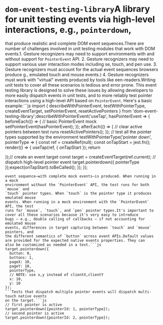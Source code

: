 # `dom-event-testing-library`A library for unit testing events via high-level interactions, e.g., `pointerdown`,
that produce realistic and complete DOM event sequences.There are number of challenges involved in unit testing modules that work with
DOM events.1. Gesture recognizers may need to support environments with and without support for
 `PointerEvent` API.
2. Gesture recognizers may need to support various user interaction modes including
se, touch, and pen use.
3. Gesture recognizers must account for the actual event sequences browsers produce
g., emulated touch and mouse events.)
4. Gesture recognizers must work with "virtual" events produced by tools like
een-readers.Writing unit tests to cover all these scenarios is tedious and error prone. This
event testing library is designed to solve these issues by allowing developers to
more easily dispatch events in unit tests, and to more reliably test pointer
interactions using a high-level API based on `PointerEvent`. Here's a basic example:```js
import {
  describeWithPointerEvent,
  testWithPointerType,
  createEventTarget,
  setPointerEvent,
  resetActivePointers
} from 'dom-event-testing-library';describeWithPointerEvent('useTap', hasPointerEvent => {
  beforeEach(() => {
// basic PointerEvent mock
setPointerEvent(hasPointerEvent);
  });  afterEach(() => {
// clear active pointers between test runs
resetActivePointers();
  });  // test all the pointer types supported by the environment
  testWithPointerType('pointer down', pointerType => {
const ref = createRef(null);
const onTapStart = jest.fn();
render(() => {
  useTap(ref, { onTapStart });
  return <div ref={ref} />
});// create an event target
const target = createEventTarget(ref.current);
// dispatch high-level pointer event
target.pointerdown({ pointerType });expect(onTapStart).toBeCalled();
  });
});
```This tests the interaction in multiple scenarios. In each case, a realistic DOM
event sequence–with complete mock events–is produced. When running in a mock
environment without the `PointerEvent` API, the test runs for both `mouse` and
`touch` pointer types. When `touch` is the pointer type it produces emulated mouse
events. When running in a mock environment with the `PointerEvent` API, the test
runs for `mouse`, `touch`, and `pen` pointer types.It's important to cover all these scenarios because it's very easy to introduce
bugs – e.g., double calling of callbacks – if not accounting for emulated mouse
events, differences in target capturing between `touch` and `mouse` pointers, and
the different semantics of `button` across event APIs.Default values are provided for the expected native events properties. They can
also be customized as needed in a test.```js
target.pointerdown({
  button: 0,
  buttons: 1,
  pageX: 10,
  pageY: 10,
  pointerType,
  // NOTE: use x,y instead of clientX,clientY
  x: 10,
  y: 10
});
```Tests that dispatch multiple pointer events will dispatch multi-touch native events
on the target.```js
// first pointer is active
target.pointerdown({pointerId: 1, pointerType});
// second pointer is active
target.pointerdown({pointerId: 2, pointerType});
```
